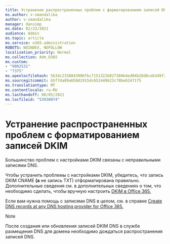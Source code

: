 ```yaml
---
title: Устранение распространенных проблем с форматированием записей DKIM
ms.author: v-smandalika
author: v-smandalika
manager: dansimp
ms.date: 02/23/2021
audience: Admin
ms.topic: article
ms.service: o365-administration
ROBOTS: NOINDEX, NOFOLLOW
localization_priority: Normal
ms.collection: Adm_O365
ms.custom:
- "9002531"
- "7375"
ms.openlocfilehash: 5b3dc2338843906fbc7151322b82f304b4ed04b28d8ceb349f2705c309cdeae8
ms.sourcegitcommit: b5f7da89a650d2915dc652449623c78be6247175
ms.translationtype: MT
ms.contentlocale: ru-RU
ms.lasthandoff: 08/05/2021
ms.locfileid: "53930074"
---
```

# <a name="fix-common-problems-with-dkim-record-formatting"></a>Устранение распространенных проблем с форматированием записей DKIM

Большинство проблем с настройками DKIM связаны с неправильными записями DNS.

Чтобы устранить проблемы с настройками DKIM, убедитесь, что запись DKIM CNAME **(а** не запись TXT) отформатирована правильно. Дополнительные сведения см. в дополнительных сведениях о том, что необходимо сделать, чтобы вручную настроить [DKIM в Office 365.](https://docs.microsoft.com/microsoft-365/security/office-365-security/use-dkim-to-validate-outbound-email)

Если вам нужна помощь с записями DNS в целом, см. в справке [Create DNS records at any DNS hosting provider for Office 365.](https://docs.microsoft.com/microsoft-365/admin/get-help-with-domains/create-dns-records-at-any-dns-hosting-provider)

> [!NOTE]
> После создания или обновления записей DKIM DNS в службе размещения DNS для домена необходимо дождаться распространения записей DNS.
